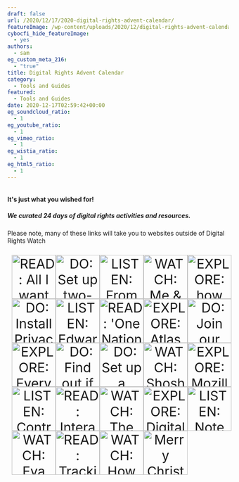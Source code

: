 ```yaml
---
draft: false
url: /2020/12/17/2020-digital-rights-advent-calendar/
featureImage: /wp-content/uploads/2020/12/digital-rights-advent-calendar-23.png
cybocfi_hide_featureImage:
  - yes
authors:
  - sam
eg_custom_meta_216:
  - "true"
title: Digital Rights Advent Calendar
category:
  - Tools and Guides
featured:
  - Tools and Guides
date: 2020-12-17T02:59:42+00:00
eg_soundcloud_ratio:
  - 1
eg_youtube_ratio:
  - 1
eg_vimeo_ratio:
  - 1
eg_wistia_ratio:
  - 1
eg_html5_ratio:
  - 1
---
```

![]()

#### It's just what you wished for!

##### We curated 24 days of digital rights activities and resources.

Please note, many of these links will take you to websites outside of Digital Rights Watch

<style>
.advent {
  display: grid;
  grid-template-columns: auto auto auto auto auto;
  padding: 10px;
}
.advent > div {
  font-size: 30px;
  text-align: center;
}
</style>

<div class="advent">
	<div>
		<a href="/2020/11/30/all-i-want-for-christmas-is-to-stop-normalising-surveillance/">
			<img src="/images/1-1024x1024.png" alt="READ: All I want for Christmas is to stop normalising surveillance" style="width:100px;height:100px;">
		</a>
	</div>
	<div>
		<a href="https://ssd.eff.org/module/how-enable-two-factor-authentication">
			<img src="/images/2.png" alt="DO: Set up two-factor authentication" style="width:100px;height:100px;">
		</a>
	</div>
	<div>
		<a href="https://www.eff.org/deeplinks/2020/11/podcast-episode-your-face-their-database">
			<img src="/images/1-1-1024x1024.png" alt="LISTEN: From your face to their database" style="width:100px;height:100px;">
		</a>
	</div>
	<div>
		<a href="https://myshadow.org/">
			<img src="/images/01-8-1024x1024.png" alt="WATCH: Me & my shadow video" style="width:100px;height:100px;">
		</a>
	</div>
	<div>
		<a href="https://myshadow.org/trace-my-shadow">
			<img src="/images/01-6-1-1024x1024.png" alt="EXPLORE: how you're tracked online" style="width:100px;height:100px;">
		</a>
	</div>
	<div>
		<a href="https://privacybadger.org/">
			<img src="/images/2-1024x1024.png" alt="DO: Install Privacy Badger" style="width:100px;height:100px;">
		</a>
	</div>
	<div>
		<a href="https://player.fm/series/the-next-stage-podcast-by-web-summit/edward-snowden-web-summit-2019">
			<img src="/images/01-14-1024x1024.png" alt="LISTEN: Edward Snowden talks about 'Permanent Record'" style="width:100px;height:100px;">
		</a>
	</div>
	<div>
		<a href="https://www.nytimes.com/interactive/2019/12/19/opinion/location-tracking-cell-phone.html">
			<img src="/images/2-1-1024x1024.png" alt="READ: 'One Nation, Tracked'" style="width:100px;height:100px;">
		</a>
	</div>
	<div>
		<a href="https://atlasofsurveillance.org/atlas">
			<img src="/images/01-9-1024x1024.png" alt="EXPLORE: Atlas of Surveillance" style="width:100px;height:100px;">
		</a>
	</div>
	<div>
		<a href="https://drw.fyi/cities">
			<img src="/images/01-10-1024x1024.png" alt="DO: Join our campaign for Digital Rights Cities" style="width:100px;height:100px;">
		</a>
	</div>
	<div>
		<a href="https://www.hrw.org/everyday-encryption">
			<img src="/images/7-1024x1024.png" alt="EXPLORE: Everyday Encryption Game" style="width:100px;height:100px;">
		</a>
	</div>
	<div>
		<a href="https://haveibeenpwned.com/">
			<img src="/images/01-11-1024x1024.png" alt="DO: Find out if your email has been compromised" style="width:100px;height:100px;">
		</a>
	</div>
	<div>
		<a href="https://www.lastpass.com/">
			<img src="/images/01-12-1024x1024.png" alt="DO: Set up a password manager (LastPass)" style="width:100px;height:100px;">
		</a>
	</div>
	<div>
		<a href="https://www.youtube.com/watch?v=hIXhnWUmMvw">
			<img src="/images/4-1024x1024.png" alt="WATCH: Shoshana Zuboff explains surveillance capitalism" style="width:100px;height:100px;">
		</a>
	</div>
	<div>
		<a href="https://www.mozilla.org/en-US/firefox/unfck/">
			<img src="/images/01-13-1024x1024.png" alt="EXPLORE: Mozilla's guide to unfck the internet" style="width:100px;height:100px;">
		</a>
	</div>
	<div>
		<a href="https://www.eff.org/deeplinks/2020/11/podcast-episode-control-over-users-competitors-and-critics">
			<img src="/images/10-1024x1024.png" alt="LISTEN: Control Over Users, Competitors, and Critics" style="width:100px;height:100px;">
		</a>
	</div>
	<div>
		<a href="https://www.abc.net.au/news/2017-09-15/how-encryption-works-explained/8732148?nw=0">
			<img src="/images/9-1024x1024.png" alt="READ: Interactive article on encrypted messaging" style="width:100px;height:100px;">
		</a>
	</div>
	<div>
		<a href="https://www.youtube.com/watch?v=zhYbhoMmrPQ">
			<img src="/images/01-15-1024x1024.png" alt="WATCH: The Disturbing Psychology 'The Social Dilemma' Didn't Tell You" style="width:100px;height:100px;">
		</a>
	</div>
	<div>
		<a href="https://datadetoxkit.org/en/families/screentime/">
			<img src="/images/01-16-1024x1024.png" alt="EXPLORE: Digital Detox Tips" style="width:100px;height:100px;">
		</a>
	</div>
	<div>
		<a		href="https://www.wnycstudios.org/podcasts/notetoself/episodes/note-self-back-and-we-start-big-one-kids-and-screens">
			<img src="/images/01-17-1024x1024.png" alt="LISTEN: Note to Self - Kids and Screens" style="width:100px;height:100px;">
		</a>
	</div>
	<div>
		<a href="https://youtube.com/watch?v=xzWFrHHTrs8">
			<img src="/images/01-20-1024x1024.png" alt="WATCH: Eva Galperin explains stalkerware" style="width:100px;height:100px;">
		</a>
	</div>
	<div>
		<a href="https://www.nytimes.com/interactive/2019/04/13/us/google-location-tracking-police.html">
			<img src="/images/10-1-1024x1024.png" alt="READ: Tracking Phones, Google Is a Dragnet for the Police" style="width:100px;height:100px;">
		</a>
	</div>
	<div>
		<a href="https://www.youtube.com/watch?v=AnTjy0Yltc4">
			<img src="/images/11-1024x1024.png" alt="WATCH: How power translates to online spaces with Rashad Robinson" style="width:100px;height:100px;">
		</a>
	</div>
	<div>
		<a href="https://digitalrightswatch.org.au/donate/">
			<img src="/images/01-25-1024x1024.png" alt="Merry Christmas! Donate to Digital Rights Watch here" style="width:100px;height:100px;">
		</a>
	</div>
</div>